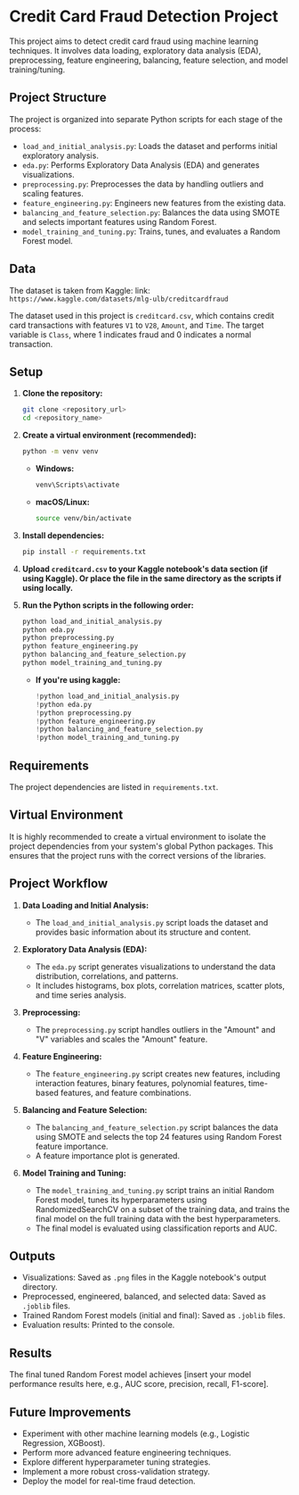 # Credit Card Fraud Detection Project

This project aims to detect credit card fraud using machine learning techniques. It involves data loading, exploratory data analysis (EDA), preprocessing, feature engineering, balancing, feature selection, and model training/tuning.

## Project Structure

The project is organized into separate Python scripts for each stage of the process:

* `load_and_initial_analysis.py`: Loads the dataset and performs initial exploratory analysis.
* `eda.py`: Performs Exploratory Data Analysis (EDA) and generates visualizations.
* `preprocessing.py`: Preprocesses the data by handling outliers and scaling features.
* `feature_engineering.py`: Engineers new features from the existing data.
* `balancing_and_feature_selection.py`: Balances the data using SMOTE and selects important features using Random Forest.
* `model_training_and_tuning.py`: Trains, tunes, and evaluates a Random Forest model.

## Data

The dataset is taken from Kaggle:
link: `https://www.kaggle.com/datasets/mlg-ulb/creditcardfraud`

The dataset used in this project is `creditcard.csv`, which contains credit card transactions with features `V1` to `V28`, `Amount`, and `Time`. The target variable is `Class`, where 1 indicates fraud and 0 indicates a normal transaction.

## Setup

1.  **Clone the repository:**
    ```bash
    git clone <repository_url>
    cd <repository_name>
    ```

2.  **Create a virtual environment (recommended):**
    ```bash
    python -m venv venv
    ```
    * **Windows:**
        ```bash
        venv\Scripts\activate
        ```
    * **macOS/Linux:**
        ```bash
        source venv/bin/activate
        ```

3.  **Install dependencies:**
    ```bash
    pip install -r requirements.txt
    ```

4.  **Upload `creditcard.csv` to your Kaggle notebook's data section (if using Kaggle). Or place the file in the same directory as the scripts if using locally.**

5.  **Run the Python scripts in the following order:**
    ```bash
    python load_and_initial_analysis.py
    python eda.py
    python preprocessing.py
    python feature_engineering.py
    python balancing_and_feature_selection.py
    python model_training_and_tuning.py
    ```
    * **If you're using kaggle:**
        ```python
        !python load_and_initial_analysis.py
        !python eda.py
        !python preprocessing.py
        !python feature_engineering.py
        !python balancing_and_feature_selection.py
        !python model_training_and_tuning.py
        ```

## Requirements

The project dependencies are listed in `requirements.txt`.

## Virtual Environment

It is highly recommended to create a virtual environment to isolate the project dependencies from your system's global Python packages. This ensures that the project runs with the correct versions of the libraries.

## Project Workflow

1.  **Data Loading and Initial Analysis:**
    * The `load_and_initial_analysis.py` script loads the dataset and provides basic information about its structure and content.

2.  **Exploratory Data Analysis (EDA):**
    * The `eda.py` script generates visualizations to understand the data distribution, correlations, and patterns.
    * It includes histograms, box plots, correlation matrices, scatter plots, and time series analysis.

3.  **Preprocessing:**
    * The `preprocessing.py` script handles outliers in the "Amount" and "V" variables and scales the "Amount" feature.

4.  **Feature Engineering:**
    * The `feature_engineering.py` script creates new features, including interaction features, binary features, polynomial features, time-based features, and feature combinations.

5.  **Balancing and Feature Selection:**
    * The `balancing_and_feature_selection.py` script balances the data using SMOTE and selects the top 24 features using Random Forest feature importance.
    * A feature importance plot is generated.

6.  **Model Training and Tuning:**
    * The `model_training_and_tuning.py` script trains an initial Random Forest model, tunes its hyperparameters using RandomizedSearchCV on a subset of the training data, and trains the final model on the full training data with the best hyperparameters.
    * The final model is evaluated using classification reports and AUC.

## Outputs

* Visualizations: Saved as `.png` files in the Kaggle notebook's output directory.
* Preprocessed, engineered, balanced, and selected data: Saved as `.joblib` files.
* Trained Random Forest models (initial and final): Saved as `.joblib` files.
* Evaluation results: Printed to the console.

## Results

The final tuned Random Forest model achieves [insert your model performance results here, e.g., AUC score, precision, recall, F1-score].

## Future Improvements

* Experiment with other machine learning models (e.g., Logistic Regression, XGBoost).
* Perform more advanced feature engineering techniques.
* Explore different hyperparameter tuning strategies.
* Implement a more robust cross-validation strategy.
* Deploy the model for real-time fraud detection.